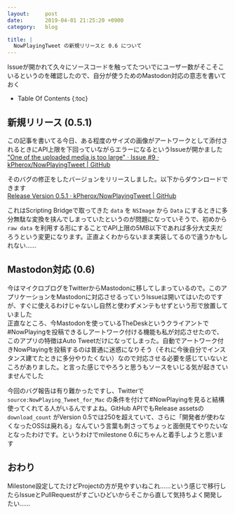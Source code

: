 ```yaml
---
layout:     post
date:       2019-04-01 21:25:20 +0900
category:   blog

title: |
  NowPlayingTweet の新規リリースと 0.6 について
---
```


Issueが開かれて久々にソースコードを触ってたついでにユーザー数がそこそこいるというのを確認したので、自分が使うためのMastodon対応の意志を書いておく

<!--more-->

* Table Of Contents
{:toc}

## 新規リリース (0.5.1)
この記事を書いてる今日、ある程度のサイズの画像がアートワークとして添付されるときにAPI上限を下回っていながらエラーになるというIssueが開かました  
["One of the uploaded media is too large" · Issue #9 · kPherox/NowPlayingTweet \| GitHub](https://github.com/kPherox/NowPlayingTweet/issues/9)

そのバグの修正をしたバージョンをリリースしました。以下からダウンロードできます  
[Release Version 0.5.1 · kPherox/NowPlayingTweet \| GitHub](https://github.com/kPherox/NowPlayingTweet/releases/tag/0.5.1)

これはScripting Bridgeで取ってきた `data` を `NSImage` から `Data` にするときに多分無駄な変換を挟んでしまっていたというのが問題になっていそうで、初めから `raw data` を利用する形にすることでAPI上限の5MB以下であれば多分大丈夫だろうという変更になります。正直よくわからないまま実装してるので違うかもしれない……

## Mastodon対応 (0.6)
今はマイクロブログをTwitterからMastodonに移してしまっているので。このアプリケーションをMastodonに対応させるっていうIssueは開いてはいたのですが、すぐに使えるわけじゃないし自然と使わずメンテもせずという形で放置していました  
正直なところ、今Mastodonを使っているTheDeskというクライアントで#NowPlayingを投稿できるしアートワーク付ける機能も私が対応させたので、このアプリの特徴はAuto Tweetだけになってしまった。自動でアートワーク付きNowPlayingを投稿するのは普通に迷惑になりそう（それに今後自分でインスタンス建てたときに多分やりたくない）なので対応させる必要を感じていないところがありました。と言った感じでやろうと思うもソースをいじる気が起きていませんでした

今回のバグ報告は有り難かったですし、Twitterで `source:NowPlaying_Tweet_for_Mac` の条件を付けて#NowPlayingを見ると結構使ってくれてる人がいるんですよね。GitHub APIでもRelease assetsの `download_count` がVersion 0.5では250を超えていて、さらに「開発者が使わなくなったOSSは廃れる」なんていう言葉も刺さってちょっと面倒見てやりたいなとなったわけです。というわけでmilestone 0.6にちゃんと着手しようと思います

## おわり
Milestone設定してたけどProjectの方が見やすいねこれ……という感じで移行したらIssueとPullRequestがすごいひどいからそこから直して気持ちよく開発したい……

